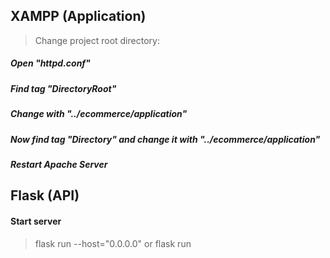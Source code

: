 ## XAMPP (Application)
> Change project root directory:
##### Open "httpd.conf"
##### Find tag "DirectoryRoot"
##### Change with "../ecommerce/application"
##### Now find tag "Directory"  and change it with "../ecommerce/application"
##### Restart Apache Server
## Flask (API)
#### Start server
> flask run --host="0.0.0.0" or flask run




